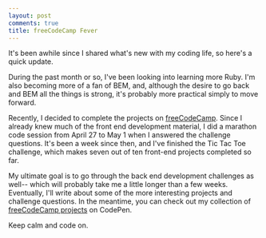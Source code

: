 ```yaml
---
layout: post
comments: true
title: freeCodeCamp Fever
---
```


It's been awhile since I shared what's new with my coding life, so here's a quick update.  

During the past month or so, I've been looking into learning more Ruby. I'm also becoming more of a fan of BEM, and, although the desire to go back and BEM all the things is strong, it's probably more practical simply to move forward.

Recently, I decided to complete the projects on [freeCodeCamp](https://www.freecodecamp.com/arctwain).  Since I already knew much of the front end development material, I did a marathon code session from April 27 to May 1 when I answered the challenge questions.  It's been a week since then, and I've finished the Tic Tac Toe challenge, which makes seven out of ten front-end projects completed so far. 

My ultimate goal is to go through the back end development challenges as well-- which will probably take me a little longer than a few weeks. Eventually, I'll write about some of the more interesting projects and challenge questions. In the meantime, you can check out my collection of [freeCodeCamp projects](http://codepen.io/collection/6e0da255193b795e2fc11f5ffab11632/) on CodePen.

Keep calm and code on.

